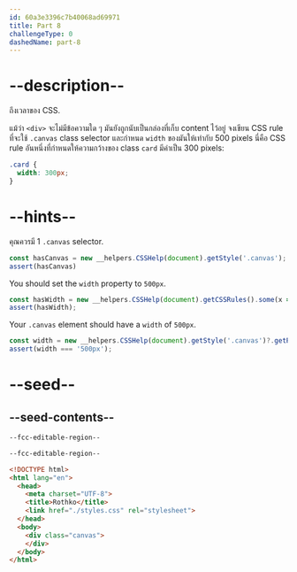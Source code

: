 ```yaml
---
id: 60a3e3396c7b40068ad69971
title: Part 8
challengeType: 0
dashedName: part-8
---
```


# --description--

ถึงเวลาของ CSS.

แม้ว่า `<div>` จะไม่มีข้อความใด ๆ มันยังถูกนับเป็นกล่องที่เก็บ content ไว้อยู่
จงเขียน CSS rule ที่จะใช้  `.canvas` class selector และกำหนด `width` ของมันให้เท่ากับ 500 pixels
นี่คือ CSS rule อันหนึ่งที่กำหนดให้ความกว้างของ class `card` มีค่าเป็น 300 pixels:

```css
.card {
  width: 300px;
}
```

# --hints--

คุณควรมี 1 `.canvas` selector.

```js
const hasCanvas = new __helpers.CSSHelp(document).getStyle('.canvas');
assert(hasCanvas)
```

You should set the `width` property to `500px`.

```js
const hasWidth = new __helpers.CSSHelp(document).getCSSRules().some(x => x.style.width === '500px')
assert(hasWidth);
```

Your `.canvas` element should have a `width` of `500px`.

```js
const width = new __helpers.CSSHelp(document).getStyle('.canvas')?.getPropertyValue('width');
assert(width === '500px');
```

# --seed--

## --seed-contents--

```css
--fcc-editable-region--

--fcc-editable-region--

```

```html
<!DOCTYPE html>
<html lang="en">
  <head>
    <meta charset="UTF-8">
    <title>Rothko</title>
    <link href="./styles.css" rel="stylesheet">
  </head>
  <body>
    <div class="canvas">
    </div>
  </body>
</html>
```

